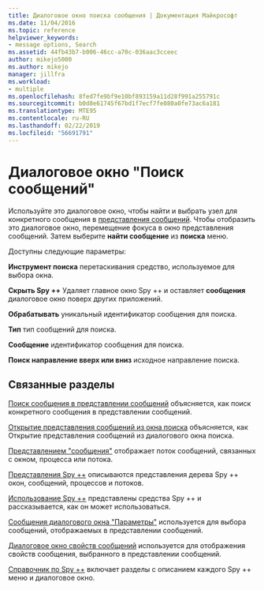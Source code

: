 ```yaml
---
title: Диалоговое окно поиска сообщения | Документация Майкрософт
ms.date: 11/04/2016
ms.topic: reference
helpviewer_keywords:
- message options, Search
ms.assetid: 44fb43b7-b006-46cc-a70c-036aac3cceec
author: mikejo5000
ms.author: mikejo
manager: jillfra
ms.workload:
- multiple
ms.openlocfilehash: 8fed7fe9bf9e10bf893159a11d28f991a255791c
ms.sourcegitcommit: b0d8e61745f67bd1f7ecf7fe080a0fe73ac6a181
ms.translationtype: MTE95
ms.contentlocale: ru-RU
ms.lasthandoff: 02/22/2019
ms.locfileid: "56691791"
---
```

# <a name="message-search-dialog-box"></a>Диалоговое окно "Поиск сообщений"
Используйте это диалоговое окно, чтобы найти и выбрать узел для конкретного сообщения в [представления сообщений](../debugger/messages-view.md). Чтобы отобразить это диалоговое окно, перемещение фокуса в окно представления сообщений. Затем выберите **найти сообщение** из **поиска** меню.

 Доступны следующие параметры:

 **Инструмент поиска** перетаскивания средство, используемое для выбора окна.

 **Скрыть Spy ++** Удаляет главное окно Spy ++ и оставляет **сообщения** диалоговое окно поверх других приложений.

 **Обрабатывать** уникальный идентификатор сообщения для поиска.

 **Тип** тип сообщений для поиска.

 **Сообщение** идентификатор сообщения для поиска.

 **Поиск направление вверх или вниз** исходное направление поиска.

## <a name="related-sections"></a>Связанные разделы
 [Поиск сообщения в представлении сообщений](../debugger/how-to-search-for-a-message-in-messages-view.md) объясняется, как поиск конкретного сообщения в представлении сообщений.

 [Открытие представления сообщений из окна поиска](../debugger/how-to-open-messages-view-from-find-window.md) объясняется, как Открытие представления сообщений из диалогового окна поиска.

 [Представлением "сообщения"](../debugger/messages-view.md) отображает поток сообщений, связанных с окном, процесса или потока.

 [Представления Spy ++](../debugger/spy-increment-views.md) описываются представления дерева Spy ++ окон, сообщений, процессов и потоков.

 [Использование Spy ++](../debugger/using-spy-increment.md) представлены средства Spy ++ и рассказывается, как он может использоваться.

 [Сообщения диалогового окна "Параметры"](../debugger/message-options-dialog-box.md) используется для выбора сообщений, отображаемых в представлении сообщений.

 [Диалоговое окно свойств сообщений](../debugger/message-properties-dialog-box.md) используется для отображения свойств сообщения, выбранного в представлении сообщений.

 [Справочник по Spy ++](../debugger/spy-increment-reference.md) включает разделы с описанием каждого Spy ++ меню и диалоговое окно.